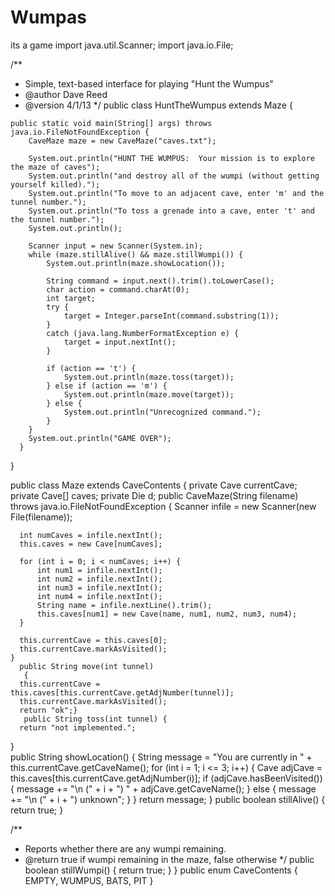 # Wumpas
its a game
import java.util.Scanner;
import java.io.File;
 

/**
 * Simple, text-based interface for playing "Hunt the Wumpus"
 *   @author Dave Reed
 *   @version 4/1/13
 */
public class HuntTheWumpus extends Maze
{
 
    public static void main(String[] args) throws java.io.FileNotFoundException {
        CaveMaze maze = new CaveMaze("caves.txt");

        System.out.println("HUNT THE WUMPUS:  Your mission is to explore the maze of caves");
        System.out.println("and destroy all of the wumpi (without getting yourself killed).");
        System.out.println("To move to an adjacent cave, enter 'm' and the tunnel number.");
        System.out.println("To toss a grenade into a cave, enter 't' and the tunnel number.");
        System.out.println();

        Scanner input = new Scanner(System.in);
        while (maze.stillAlive() && maze.stillWumpi()) {
            System.out.println(maze.showLocation());

            String command = input.next().trim().toLowerCase();
            char action = command.charAt(0);
            int target;
            try {
                target = Integer.parseInt(command.substring(1));
            }
            catch (java.lang.NumberFormatException e) {
                target = input.nextInt();
            }
            
            if (action == 't') {
                System.out.println(maze.toss(target));
            } else if (action == 'm') {
                System.out.println(maze.move(target));
            } else {
                System.out.println("Unrecognized command.");
            }
        }
        System.out.println("GAME OVER");
      }
}

public class Maze extends CaveContents
{
    private Cave currentCave;
  private Cave[] caves;
  private Die d;
   public CaveMaze(String filename) throws java.io.FileNotFoundException {
      Scanner infile = new Scanner(new File(filename));
      
      int numCaves = infile.nextInt();
      this.caves = new Cave[numCaves];
      
      for (int i = 0; i < numCaves; i++) {
          int num1 = infile.nextInt();
          int num2 = infile.nextInt();
          int num3 = infile.nextInt();
          int num4 = infile.nextInt();
          String name = infile.nextLine().trim();
          this.caves[num1] = new Cave(name, num1, num2, num3, num4);
      }
    
      this.currentCave = this.caves[0];
      this.currentCave.markAsVisited(); 
    }  
      public String move(int tunnel) 
       {
      this.currentCave = this.caves[this.currentCave.getAdjNumber(tunnel)];
      this.currentCave.markAsVisited();  
      return "ok";}
       public String toss(int tunnel) {
      return "not implemented.";      
  }  
  public String showLocation() {
      String message = "You are currently in " + this.currentCave.getCaveName();
      for (int i = 1; i <= 3; i++) {
	  Cave adjCave = this.caves[this.currentCave.getAdjNumber(i)];
	  if (adjCave.hasBeenVisited()) {
	      message += "\n    (" + i + ") " + adjCave.getCaveName();
	  }
	  else {
	      message += "\n    (" + i + ") unknown";
	  }
      }
      return message;
  }
  public boolean stillAlive() {
      return true;
  }

  /**
   * Reports whether there are any wumpi remaining.
   *   @return true if wumpi remaining in the maze, false otherwise
   */
  public boolean stillWumpi() {
      return true;
  }
}
public enum CaveContents {
    EMPTY, WUMPUS, BATS, PIT
}
  
      
  

 
